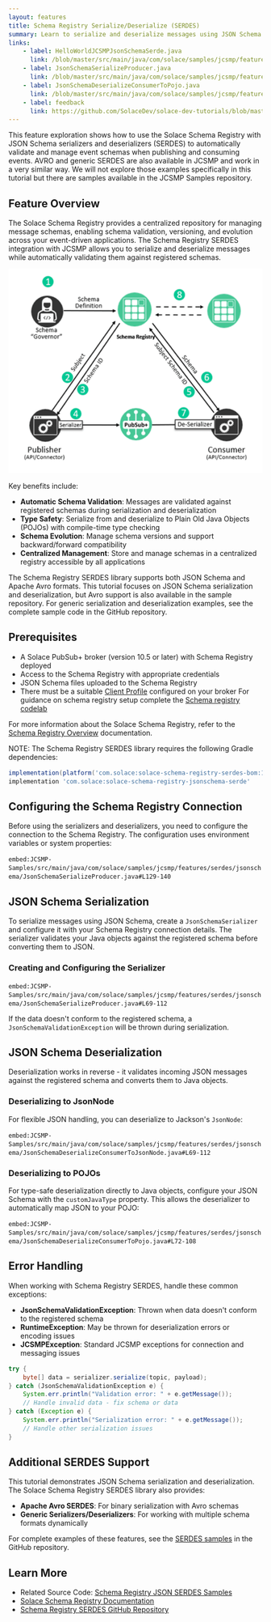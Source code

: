 ```yaml
---
layout: features
title: Schema Registry Serialize/Deserialize (SERDES)
summary: Learn to serialize and deserialize messages using JSON Schema with the Schema Registry.
links:
    - label: HelloWorldJCSMPJsonSchemaSerde.java
      link: /blob/master/src/main/java/com/solace/samples/jcsmp/features/serdes/jsonschema/HelloWorldJCSMPJsonSchemaSerde.java
    - label: JsonSchemaSerializeProducer.java
      link: /blob/master/src/main/java/com/solace/samples/jcsmp/features/serdes/jsonschema/JsonSchemaSerializeProducer.java
    - label: JsonSchemaDeserializeConsumerToPojo.java
      link: /blob/master/src/main/java/com/solace/samples/jcsmp/features/serdes/jsonschema/JsonSchemaDeserializeConsumerToPojo.java
    - label: feedback
      link: https://github.com/SolaceDev/solace-dev-tutorials/blob/master/src/pages/tutorials/jcsmp/schema-registry-serdes.md
---
```


This feature exploration shows how to use the Solace Schema Registry with JSON Schema serializers and deserializers (SERDES) to automatically validate and manage event schemas when publishing and consuming events. AVRO and generic SERDES are also available in JCSMP and work in a very similar way.  We will not explore those examples specifically in this tutorial but there are samples available in the JCSMP Samples repository. 

## Feature Overview

The Solace Schema Registry provides a centralized repository for managing message schemas, enabling schema validation, versioning, and evolution across your event-driven applications. The Schema Registry SERDES integration with JCSMP allows you to serialize and deserialize messages while automatically validating them against registered schemas.

![Schema Registry Flow](image.png)

Key benefits include:
* **Automatic Schema Validation**: Messages are validated against registered schemas during serialization and deserialization
* **Type Safety**: Serialize from and deserialize to Plain Old Java Objects (POJOs) with compile-time type checking
* **Schema Evolution**: Manage schema versions and support backward/forward compatibility
* **Centralized Management**: Store and manage schemas in a centralized registry accessible by all applications

The Schema Registry SERDES library supports both JSON Schema and Apache Avro formats. This tutorial focuses on JSON Schema serialization and deserialization, but Avro support is also available in the sample repository. For generic serialization and deserialization examples, see the complete sample code in the GitHub repository.

## Prerequisites

* A Solace PubSub+ broker (version 10.5 or later) with Schema Registry deployed
* Access to the Schema Registry with appropriate credentials
* JSON Schema files uploaded to the Schema Registry 
* There must be a suitable [Client Profile](https://docs.solace.com/Configuring-and-Managing/Configuring-Client-Profiles.htm) configured on your broker
For guidance on schema registry setup complete the [Schema registry codelab](https://codelabs.solace.dev/codelabs/schema-registry/?index=..%2F..index#0)

For more information about the Solace Schema Registry, refer to the [Schema Registry Overview](https://docs.solace.com/Schema-Registry/schema-registry-overview.htm) documentation.

NOTE: The Schema Registry SERDES library requires the following Gradle dependencies:
```gradle
implementation(platform('com.solace:solace-schema-registry-serdes-bom:1.+'))
implementation 'com.solace:solace-schema-registry-jsonschema-serde'
```

## Configuring the Schema Registry Connection

Before using the serializers and deserializers, you need to configure the connection to the Schema Registry. The configuration uses environment variables or system properties:

`embed:JCSMP-Samples/src/main/java/com/solace/samples/jcsmp/features/serdes/jsonschema/JsonSchemaSerializeProducer.java#L129-140`


## JSON Schema Serialization

To serialize messages using JSON Schema, create a `JsonSchemaSerializer` and configure it with your Schema Registry connection details. The serializer validates your Java objects against the registered schema before converting them to JSON.

### Creating and Configuring the Serializer

`embed:JCSMP-Samples/src/main/java/com/solace/samples/jcsmp/features/serdes/jsonschema/JsonSchemaSerializeProducer.java#L69-112`

If the data doesn't conform to the registered schema, a `JsonSchemaValidationException` will be thrown during serialization.

## JSON Schema Deserialization

Deserialization works in reverse - it validates incoming JSON messages against the registered schema and converts them to Java objects.

### Deserializing to JsonNode

For flexible JSON handling, you can deserialize to Jackson's `JsonNode`:

`embed:JCSMP-Samples/src/main/java/com/solace/samples/jcsmp/features/serdes/jsonschema/JsonSchemaDeserializeConsumerToJsonNode.java#L69-112`


### Deserializing to POJOs

For type-safe deserialization directly to Java objects, configure your JSON Schema with the `customJavaType` property. This allows the deserializer to automatically map JSON to your POJO:

`embed:JCSMP-Samples/src/main/java/com/solace/samples/jcsmp/features/serdes/jsonschema/JsonSchemaDeserializeConsumerToPojo.java#L72-108`

## Error Handling

When working with Schema Registry SERDES, handle these common exceptions:

* **JsonSchemaValidationException**: Thrown when data doesn't conform to the registered schema
* **RuntimeException**: May be thrown for deserialization errors or encoding issues
* **JCSMPException**: Standard JCSMP exceptions for connection and messaging issues

```java
try {
    byte[] data = serializer.serialize(topic, payload);
} catch (JsonSchemaValidationException e) {
    System.err.println("Validation error: " + e.getMessage());
    // Handle invalid data - fix schema or data
} catch (Exception e) {
    System.err.println("Serialization error: " + e.getMessage());
    // Handle other serialization issues
}
```

## Additional SERDES Support

This tutorial demonstrates JSON Schema serialization and deserialization. The Solace Schema Registry SERDES library also provides:

* **Apache Avro SERDES**: For binary serialization with Avro schemas
* **Generic Serializers/Deserializers**: For working with multiple schema formats dynamically

For complete examples of these features, see the [SERDES samples](https://github.com/SolaceSamples/solace-samples-java-jcsmp/tree/master/src/main/java/com/solace/samples/jcsmp/features/serdes) in the GitHub repository.

## Learn More

* Related Source Code: [Schema Registry JSON SERDES Samples](https://github.com/SolaceSamples/solace-samples-java-jcsmp/tree/master/src/main/java/com/solace/samples/jcsmp/features/serdes/jsonschema)
* [Solace Schema Registry Documentation](https://docs.solace.com/Schema-Registry/schema-registry-overview.htm)
* [Schema Registry SERDES GitHub Repository](https://github.com/SolaceSamples/solace-samples-java-jcsmp/tree/master/src/main/java/com/solace/samples/jcsmp/features/serdes)
